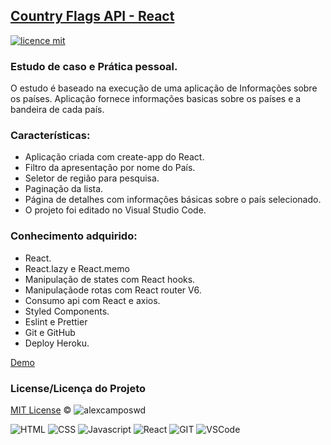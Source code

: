 ## <a href="#">Country Flags API - React</a>
[![licence mit](https://img.shields.io/badge/licence-MIT-blue.svg)](https://github.com/alexcamposwd/countries_flags_react/blob/main/LICENSE) 

### Estudo de caso e Prática pessoal.

O estudo é baseado na execução de uma aplicação de Informações sobre os países.
Aplicação fornece informações basicas sobre os países e a bandeira de cada país.

### Características:

- Aplicação criada com create-app do React.
- Filtro da apresentação por nome do País.
- Seletor de região para pesquisa.
- Paginação da lista.
- Página de detalhes com informações básicas sobre o país selecionado.
- O projeto foi editado no Visual Studio Code.

### Conhecimento adquirido:

- React.
- React.lazy e React.memo
- Manipulação de states com React hooks.
- Manipulaçãode rotas com React router V6.
- Consumo api com React e axios.
- Styled Components.
- Eslint e Prettier
- Git e GitHub
- Deploy Heroku.

[Demo](https://country-react-wd.netlify.app/)

### License/Licença do Projeto
[MIT License](./LICENSE) © ![alexcamposwd](https://img.shields.io/badge/-alexcamposwd-blue?&style=flat)


![HTML]( https://img.shields.io/badge/HTML5-E34F26?style=for-the-badge&logo=html5&logoColor=white )
![CSS](https://img.shields.io/badge/CSS3-1572B6?style=for-the-badge&logo=css3&logoColor=white )
![Javascript]( https://img.shields.io/badge/JavaScript-F7DF1E?style=for-the-badge&logo=javascript&logoColor=black) 
![React]( https://img.shields.io/badge/React-20232A?style=for-the-badge&logo=react&logoColor=61DAFB) 
![GIT]( https://img.shields.io/badge/Git-F05032?style=for-the-badge&logo=git&logoColor=white) 
![VSCode]( https://img.shields.io/badge/Visual_Studio_Code-0078D4?style=for-the-badge&logo=visual%20studio%20code&logoColor=white) 

